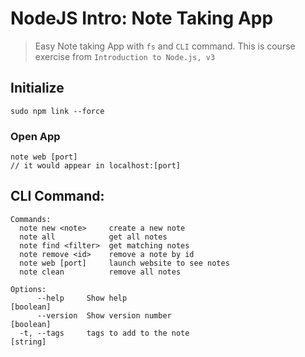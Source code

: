 # NodeJS Intro: Note Taking App

> Easy Note taking App with `fs` and `CLI` command. This is course exercise from `Introduction to Node.js, v3`

## Initialize

```
sudo npm link --force
```

### Open App

```
note web [port]
// it would appear in localhost:[port]
```

## CLI Command:

```
Commands:
  note new <note>     create a new note
  note all            get all notes
  note find <filter>  get matching notes
  note remove <id>    remove a note by id
  note web [port]     launch website to see notes
  note clean          remove all notes

Options:
      --help     Show help                                             [boolean]
      --version  Show version number                                   [boolean]
  -t, --tags     tags to add to the note                                [string]
```
